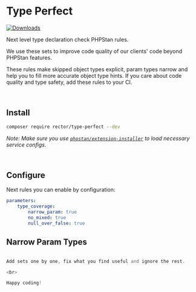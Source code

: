 # Type Perfect

[![Downloads](https://img.shields.io/packagist/dt/rector/type-perfect.svg?style=flat-square)](https://packagist.org/packages/rector/type-perfect/stats)

Next level type declaration check PHPStan rules.

We use these sets to improve code quality of our clients' code beyond PHPStan features.

These rules make skipped object types explicit, param types narrow and help you to fill more accurate object type hints. If you care about code quality and type safety, add these rules to your CI.

<br>

## Install

```bash
composer require rector/type-perfect --dev
```

*Note: Make sure you use [`phpstan/extension-installer`](https://github.com/phpstan/extension-installer#usage) to load necessary service configs.*

<br>



## Configure

Next rules you can enable by configuration:

```yaml
parameters:
    type_coverage:
        narrow_param: true
        no_mixed: true
        null_over_false: true
```

## Narrow Param Types

```php

Add sets one by one, fix what you find useful and ignore the rest.

<br>

Happy coding!
